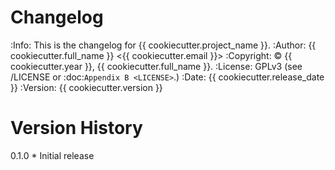 # Changelog
:Info: This is the changelog for {{ cookiecutter.project_name }}.
:Author: {{ cookiecutter.full_name }} <{{ cookiecutter.email }}>
:Copyright: © {{ cookiecutter.year }}, {{ cookiecutter.full_name }}.
:License: GPLv3 (see /LICENSE or :doc:`Appendix B <LICENSE>`.)
:Date: {{ cookiecutter.release_date }}
:Version: {{ cookiecutter.version }}



Version History
===============

0.1.0
    * Initial release

